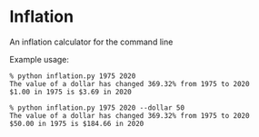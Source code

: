 # Inflation
An inflation calculator for the command line

Example usage:

    % python inflation.py 1975 2020
    The value of a dollar has changed 369.32% from 1975 to 2020
    $1.00 in 1975 is $3.69 in 2020

    % python inflation.py 1975 2020 --dollar 50
    The value of a dollar has changed 369.32% from 1975 to 2020
    $50.00 in 1975 is $184.66 in 2020
